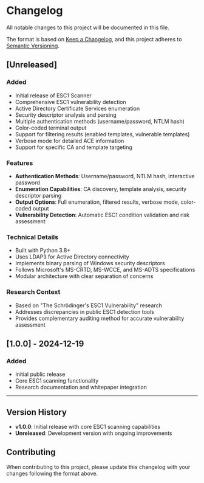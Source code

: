 # Changelog

All notable changes to this project will be documented in this file.

The format is based on [Keep a Changelog](https://keepachangelog.com/en/1.0.0/),
and this project adheres to [Semantic Versioning](https://semver.org/spec/v2.0.0.html).

## [Unreleased]

### Added
- Initial release of ESC1 Scanner
- Comprehensive ESC1 vulnerability detection
- Active Directory Certificate Services enumeration
- Security descriptor analysis and parsing
- Multiple authentication methods (username/password, NTLM hash)
- Color-coded terminal output
- Support for filtering results (enabled templates, vulnerable templates)
- Verbose mode for detailed ACE information
- Support for specific CA and template targeting

### Features
- **Authentication Methods**: Username/password, NTLM hash, interactive password
- **Enumeration Capabilities**: CA discovery, template analysis, security descriptor parsing
- **Output Options**: Full enumeration, filtered results, verbose mode, color-coded output
- **Vulnerability Detection**: Automatic ESC1 condition validation and risk assessment

### Technical Details
- Built with Python 3.8+
- Uses LDAP3 for Active Directory connectivity
- Implements binary parsing of Windows security descriptors
- Follows Microsoft's MS-CRTD, MS-WCCE, and MS-ADTS specifications
- Modular architecture with clear separation of concerns

### Research Context
- Based on "The Schrödinger's ESC1 Vulnerability" research
- Addresses discrepancies in public ESC1 detection tools
- Provides complementary auditing method for accurate vulnerability assessment

## [1.0.0] - 2024-12-19

### Added
- Initial public release
- Core ESC1 scanning functionality
- Research documentation and whitepaper integration

---

## Version History

- **v1.0.0**: Initial release with core ESC1 scanning capabilities
- **Unreleased**: Development version with ongoing improvements

## Contributing

When contributing to this project, please update this changelog with your changes following the format above. 